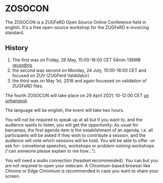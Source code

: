 # ZOSOCON
The ZOSOCON is a ZUGFeRD Open Source Online Conference held in english. It's a free open-source workshop for the ZUGFeRD e-invoicing standard.

## History

1. The first was on Friday, 26 May, 15:00-16:00 CET 54min 136MB [recording](http://mustangproject.org/zosocon/2017-05-26-ZOSOCON-1.mp4). 
2. the second was second on Monday, 24 July, 15:00-16:00 CET and focused on ZUV (ZUGFerd Valdidator)
3. the third was on May 1st, 2018 and again focussed on validation of ZUGFeRD files.

The fourth ZOSOCON will take place on 29 April 2021, 10-12:00 CET [on unhangout](https://unhangout.media.mit.edu/event/zosocon/).

The language will be english, the event will take two hours.

You will not be required to speak up at all but if you want to, and the audience wants to listen, you will get the opportunity: As usual for barcamps, the first agenda item is the estabilshment of an agenda, i.e. all participants will be asked if they wish to contribute a session, and the audience will vote which sessions will be hold. You will be able to offer -or ask for- convetional speeches, workshops or problem-solving workshops ("can someone please explain to me how...").

You will need a audio connection (headset recommended). You can but you are not required to open your webcam. A Chromium-based browser like Chrome or Edge Chromium is recommended in case you want to share your screen.
